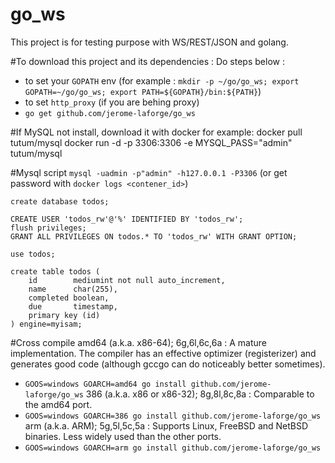 go_ws
=====

This project is for testing purpose with WS/REST/JSON and golang.

#To download this project and its dependencies :
Do steps below :
- to set your `GOPATH` env (for example : `mkdir -p ~/go/go_ws; export GOPATH=~/go/go_ws; export PATH=${GOPATH}/bin:${PATH}`)
- to set `http_proxy` (if you are behing proxy)
- `go get github.com/jerome-laforge/go_ws`

#If MySQL not install, download it with docker for example:
    docker pull tutum/mysql
    docker run -d -p 3306:3306 -e MYSQL_PASS="admin" tutum/mysql

#Mysql script
`mysql -uadmin -p"admin" -h127.0.0.1 -P3306` (or get password with `docker logs <contener_id>`)

    create database todos;

    CREATE USER 'todos_rw'@'%' IDENTIFIED BY 'todos_rw';
    flush privileges;
    GRANT ALL PRIVILEGES ON todos.* TO 'todos_rw' WITH GRANT OPTION;

    use todos;

    create table todos (
        id        mediumint not null auto_increment,
        name      char(255),
        completed boolean,
        due       timestamp,
        primary key (id)
    ) engine=myisam;

#Cross compile
 amd64 (a.k.a. x86-64); 6g,6l,6c,6a : A mature implementation. The compiler has an effective optimizer (registerizer) and generates good code (although gccgo can do noticeably better sometimes). 
 - `GOOS=windows GOARCH=amd64 go install github.com/jerome-laforge/go_ws`
 386 (a.k.a. x86 or x86-32); 8g,8l,8c,8a : Comparable to the amd64 port. 
 - `GOOS=windows GOARCH=386 go install github.com/jerome-laforge/go_ws`
 arm (a.k.a. ARM); 5g,5l,5c,5a : Supports Linux, FreeBSD and NetBSD binaries. Less widely used than the other ports. 
- `GOOS=windows GOARCH=arm go install github.com/jerome-laforge/go_ws`
